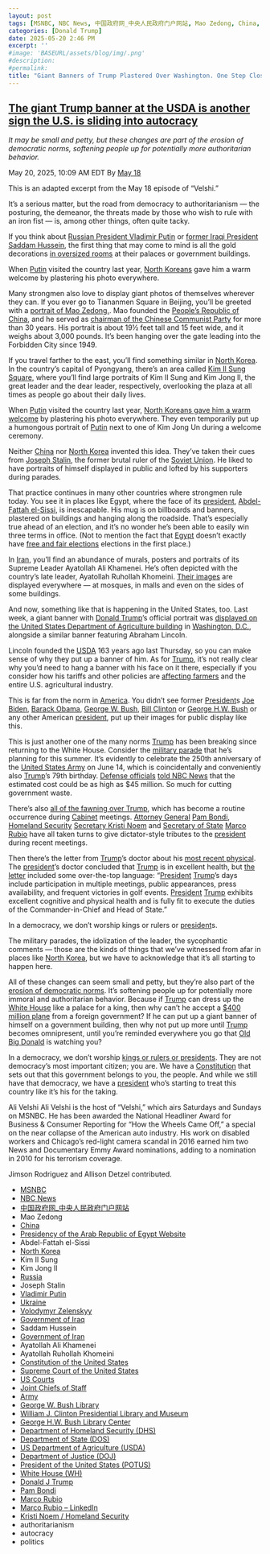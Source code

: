 ```yaml
---
layout: post
tags: [MSNBC, NBC News, 中国政府网_中央人民政府门户网站, Mao Zedong, China, Presidency of the Arab Republic of Egypt Website, Abdel-Fattah el-Sissi, North Korea, Kim Il Sung, Kim Jong Il, Russia, Joseph Stalin, Vladimir Putin, Ukraine, Volodymyr Zelenskyy, Government of Iraq, Saddam Hussein, Government of Iran, Ayatollah Ali Khamenei, Ayatollah Ruhollah Khomeini, Constitution of the United States, Supreme Court of the United States, US Courts, Joint Chiefs of Staff, Army, George W. Bush Library, William J. Clinton Presidential Library and Museum, George H.W. Bush Library Center, Department of Homeland Security (DHS), Department of State (DOS), US Department of Agriculture (USDA), Department of Justice (DOJ), President of the United States (POTUS), White House (WH), Donald J Trump, Pam Bondi, Marco Rubio, Marco Rubio – LinkedIn, Kristi Noem / Homeland Security, authoritarianism, autocracy, politics]
categories: [Donald Trump]
date: 2025-05-20 2:46 PM
excerpt: ''
#image: 'BASEURL/assets/blog/img/.png'
#description:
#permalink:
title: "Giant Banners of Trump Plastered Over Washington. One Step Closer to Authoritarianism"
---
```



## [The giant Trump banner at the USDA is another sign the U.S. is sliding into autocracy](https://www.msnbc.com/top-stories/latest/trump-usda-portrait-road-from-to-authoritarianism-rcna207709)

*It may be small and petty, but these changes are part of the erosion of democratic norms, softening people up for potentially more authoritarian behavior.*

May 20, 2025, 10:09 AM EDT
By [May 18](https://www.msnbc.com/velshi)

This is an adapted excerpt from the May 18 episode of “Velshi.”

It’s a serious matter, but the road from democracy to authoritarianism — the posturing, the demeanor, the threats made by those who wish to rule with an iron fist — is, among other things, often quite tacky.

If you think about [Russian President Vladimir Putin](https://www.msnbc.com/morning-joe/watch/-a-lot-of-storm-clouds-trump-to-speak-with-putin-in-high-stakes-phone-call-239865925570) or [former Iraqi President Saddam Hussein](https://www.msnbc.com/andrea-mitchell/10-years-ago-today-saddam-hussein-statue-top-msna56149), the first thing that may come to mind is all the gold decorations [in oversized rooms](https://www.nbcnews.com/news/world/vladimir-putin-ukraine-russia-crisis-long-table-kremlin-memes-rcna16670) at their palaces or government buildings.

When [Putin](http://kremlin.ru/) visited the country last year, [North Koreans](http://naenara.com.kp) gave him a warm welcome by plastering his photo everywhere.

Many strongmen also love to display giant photos of themselves wherever they can. If you ever go to Tiananmen Square in Beijing, you’ll be greeted with a [portrait of Mao Zedong.](https://www.loc.gov/item/2020714437/). Mao founded the [People’s Republic of China](https://www.gov.cn/), and he served as [chairman of the Chinese Communist Party](https://www.msnbc.com/opinion/msnbc-opinion/elon-musk-doge-china-cultural-revolution-mao-rcna193562) for more than 30 years. His portrait is about 19½ feet tall and 15 feet wide, and it weighs about 3,000 pounds. It’s been hanging over the gate leading into the Forbidden City since 1949.

If you travel farther to the east, you’ll find something similar in [North Korea](http://naenara.com.kp). In the country’s capital of Pyongyang, there’s an area called [Kim Il Sung Square](https://www.businessinsider.com/photos-supreme-leaders-north-korea-2018-10), where you’ll find large portraits of Kim Il Sung and Kim Jong Il, the great leader and the dear leader, respectively, overlooking the plaza at all times as people go about their daily lives.

When [Putin](http://kremlin.ru/) visited the country last year, [North Koreans gave him a warm welcome](https://www.theguardian.com/world/article/2024/jun/18/vladimir-putin-north-korea-visit-russian-[president](https://www.whitehouse.gov/)) by plastering his photo everywhere. They even temporarily put up a humongous portrait of [Putin](http://kremlin.ru/) next to one of Kim Jong Un during a welcome ceremony.

Neither [China](https://www.gov.cn/) nor [North Korea](http://naenara.com.kp) invented this idea. They’ve taken their cues from [Joseph Stalin](https://www.youtube.com/watch?v=RGgaAE_tgY8), the former brutal ruler of the [Soviet Union](http://kremlin.ru/). He liked to have portraits of himself displayed in public and lofted by his supporters during parades.

That practice continues in many other countries where strongmen rule today. You see it in places like Egypt, where the face of its [president](https://www.whitehouse.gov/), [Abdel-Fattah el-Sissi](https://www.thenationalnews.com/mena/egypt/2023/11/30/egyptians-fixated-on-gaza-war-see-el-sisi-posters-as-reminder-of-upcoming-vote/), is inescapable. His mug is on billboards and banners, plastered on buildings and hanging along the roadside. That’s especially true ahead of an election, and it’s no wonder he’s been able to easily win three terms in office. (Not to mention the fact that [Egypt](https://www.presidency.eg/) doesn’t exactly have [free and fair elections](https://www.hrw.org/news/2018/02/13/egypt-planned-[president](https://www.whitehouse.gov/)ial-vote-neither-free-nor-fair) elections in the first place.)

In [Iran](https://irangov.ir/), you’ll find an abundance of murals, posters and portraits of its Supreme Leader Ayatollah Ali Khamenei. He’s often depicted with the country’s late leader, Ayatollah Ruhollah Khomeini. [Their images](https://www.timesofisrael.com/iran-sends-conflicting-messages-with-clerics-divided-on-protest-response/) are displayed everywhere — at mosques, in malls and even on the sides of some buildings.

And now, something like that is happening in the United States, too. Last week, a giant banner with [Donald Trump](https://www.msnbc.com/donald-trump)’s official portrait was [displayed on the United States Department of Agriculture building](https://www.msnbc.com/msnbc/watch/dept-of-agriculture-hangs-giant-banner-of-trump-next-to-lincoln-239842885675) in [Washington, D.C.](https://dc.gov/), alongside a similar banner featuring Abraham Lincoln.

Lincoln founded the [USDA](https://www.usda.gov/) 163 years ago last Thursday, so you can make sense of why they put up a banner of him. As for [Trump](https://www.donaldjtrump.com/), it’s not really clear why you’d need to hang a banner with his face on it there, especially if you consider how his tariffs and other policies are [affecting farmers](https://www.msnbc.com/jose-diaz-balart/watch/trump-tariffs-creating-state-of-emergency-for-america-s-farmers-soybean-farmer-hits-back-233791557568) and the entire U.S. agricultural industry.

This is far from the norm in [America](https://www.usa.gov/). You didn’t see former [President](https://www.whitehouse.gov/)s [Joe Biden](https://bidenwhitehouse.archives.gov/), [Barack Obama](obamawhitehouse.archives.gov/), [George W. Bush](https://www.georgewbushlibrary.gov/), [Bill Clinton](https://www.clintonlibrary.gov/home) or [George H.W. Bush](https://www.bush41.org/) or any other American [president](https://www.whitehouse.gov/), put up their images for public display like this.

This is just another one of the many norms [Trump](https://www.donaldjtrump.com/) has been breaking since returning to the White House. Consider the [military parade](https://www.msnbc.com/opinion/msnbc-opinion/trump-military-parade-cost-birthday-rcna205872) that he’s planning for this summer. It’s evidently to celebrate the 250th anniversary of the [United States Army](https://www.army.mil/) on June 14, which is coincidentally and conveniently also [Trump](https://www.donaldjtrump.com/)’s 79th birthday. [Defense officials](https://www.defense.gov/) [told NBC News](https://www.nbcnews.com/politics/national-security/us-army-planning-parade-anniversary-trumps-birthday-rcna204512) that the estimated cost could be as high as $45 million. So much for cutting government waste.

There’s also [all of the fawning over Trump](https://www.mediaite.com/news/12-most-painfully-sycophantic-comments-from-trumps-kim-jong-il-style-cabinet-meeting/), which has become a routine occurrence during [Cabinet](https://www.whitehouse.gov/administration/the-cabinet/) meetings. [Attorney General](https://www.justice.gov/) [Pam Bondi](https://www.justice.gov/ag/staff-profile/meet-attorney-general), [Homeland Security](https://www.dhs.gov/,) [Secretary Kristi Noem](https://www.dhs.gov/person/kristi-noem) and [Secretary of State](https://www.state.gov/) [Marco Rubio](https://www.state.gov/biographies/marco-rubio/) have all taken turns to give dictator-style tributes to the [president](https://www.whitehouse.gov/) during recent meetings.

Then there’s the letter from [Trump](https://www.donaldjtrump.com/)’s doctor about his [most recent physical](https://www.msnbc.com/rachel-maddow-show/maddowblog/trump-physical-health-report-drug-prices-rcna206511). The [president](https://www.whitehouse.gov/)’s doctor concluded that [Trump](https://www.donaldjtrump.com/) is in excellent health, but [the letter](https://www.whitehouse.gov/briefings-statements/2025/04/memorandum-from-the-white-house-physician/) included some over-the-top language: “[President](https://www.whitehouse.gov/) [Trump](https://www.donaldjtrump.com/)’s days include participation in multiple meetings, public appearances, press availability, and frequent victories in golf events. [President](https://www.whitehouse.gov/) [Trump](https://www.donaldjtrump.com/) exhibits excellent cognitive and physical health and is fully fit to execute the duties of the Commander-in-Chief and Head of State.”

In a democracy, we don’t worship kings or rulers or [president](https://www.whitehouse.gov/)s.

The military parades, the idolization of the leader, the sycophantic comments — those are the kinds of things that we’ve witnessed from afar in places like [North Korea](http://naenara.com.kp), but we have to acknowledge that it’s all starting to happen here.

All of these changes can seem small and petty, but they’re also part of the [erosion of democratic norms](https://www.msnbc.com/opinion/msnbc-opinion/trump-law-firms-perkins-coie-jenner-block-rcna199677). It’s softening people up for potentially more immoral and authoritarian behavior. Because if [Trump](https://www.donaldjtrump.com/) can dress up the [White House](https://www.whitehouse.gov/) like a palace for a king, then why can’t he accept a [\$400 million plane](https://www.msnbc.com/the-last-word/watch/ali-velshi-just-when-you-think-trump-can-t-make-his-qatari-plane-controversy-worse-he-does-239799877675) from a foreign government? If he can put up a giant banner of himself on a government building, then why not put up more until [Trump](https://www.donaldjtrump.com/) becomes omnipresent, until you’re reminded everywhere you go that [Old Big Donald](https://www.donaldjtrump.com/) is watching you?

In a democracy, we don’t worship [kings or rulers or presidents](https://www.msnbc.com/rachel-maddow/watch/massive-no-kings-protest-expected-to-rain-on-donald-trump-s-military-parade-238976069690). They are not democracy’s most important citizen; you are. We have a [Constitution](https://constitution.congress.gov/) that sets out that this government belongs to you, the people. And while we still have that democracy, we have a [president](https://www.whitehouse.gov/) who’s starting to treat this country like it’s his for the taking.

Ali Velshi
Ali Velshi is the host of “Velshi,” which airs Saturdays and Sundays on MSNBC. He has been awarded the National Headliner Award for Business & Consumer Reporting for “How the Wheels Came Off,” a special on the near collapse of the American auto industry. His work on disabled workers and Chicago’s red-light camera scandal in 2016 earned him two News and Documentary Emmy Award nominations, adding to a nomination in 2010 for his terrorism coverage.

Jimson Rodriguez and Allison Detzel contributed.

- [MSNBC](https://www.msnbc.com/)
- [NBC News](https://www.nbcnews.com/)
- [中国政府网_中央人民政府门户网站](https://www.gov.cn/)
- Mao Zedong
- [China](https://english.www.gov.cn/)
- [Presidency of the Arab Republic of Egypt Website](https://www.presidency.eg/)
- Abdel-Fattah el-Sissi
- [North Korea](http://naenara.com.kp)
- Kim Il Sung
- Kim Jong Il
- [Russia](http://government.ru/)
- Joseph Stalin
- [Vladimir Putin](http://kremlin.ru/)
- [Ukraine](https://www.gov.ua/)
- [Volodymyr Zelenskyy](https://www.president.gov.ua/)
- [Government of Iraq](https://ur.gov.iq/)
- Saddam Hussein
- [Government of Iran](https://irangov.ir/)
- Ayatollah Ali Khamenei
- Ayatollah Ruhollah Khomeini
- [Constitution of the United States](https://constitution.congress.gov/)
- [Supreme Court of the United States](https://www.supremecourt.gov/)
- [US Courts](https://www.uscourts.gov/)
- [Joint Chiefs of Staff](https://www.jcs.mil/)
- [Army](https://www.army.mil/)
- [George W. Bush Library](https://www.georgewbushlibrary.gov/)
- [William J. Clinton Presidential Library and Museum](https://www.clintonlibrary.gov/)
- [George H.W. Bush Library Center](https://www.bush41.org/)
- [Department of Homeland Security (DHS)](https://www.dhs.gov/)
- [Department of State (DOS)](https://www.state.gov/)
- [US Department of Agriculture (USDA)](https://www.usda.gov/)
- [Department of Justice (DOJ)](https://www.justice.gov/)
- [President of the United States (POTUS)](https://www.whitehouse.gov/)
- [White House (WH)](https://www.whitehouse.gov/)
- [Donald J Trump](https://www.donaldjtrump.com/)
- [Pam Bondi](https://www.justice.gov/ag/staff-profile/meet-attorney-general)
- [Marco Rubio](https://www.state.gov/biographies/marco-rubio/)
- [Marco Rubio – LinkedIn](https://www.linkedin.com/in/marcorubio16/)
- [Kristi Noem / Homeland Security](https://www.dhs.gov/person/kristi-noem)
- authoritarianism 
- autocracy 
- politics 
